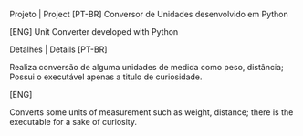 Projeto | Project
[PT-BR] Conversor de Unidades desenvolvido em Python 

[ENG] Unit Converter developed with Python

Detalhes | Details
[PT-BR]

Realiza conversão de alguma unidades de medida como peso, distância;
Possui o executável apenas a titulo de curiosidade.

[ENG]

Converts some units of measurement such as weight, distance;
there is the executable for a sake of curiosity.